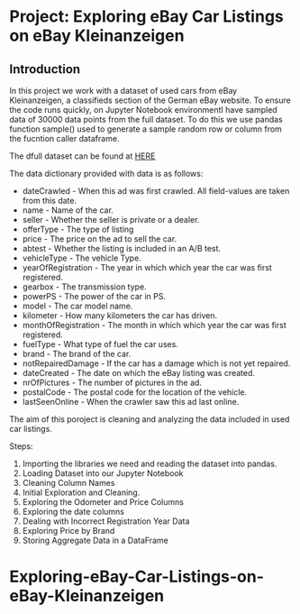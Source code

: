# Project: Exploring eBay Car Listings on eBay Kleinanzeigen
## Introduction
In this project we work with a dataset of used cars from eBay Kleinanzeigen, a classifieds section of the German eBay website.
To ensure the code runs quickly, on Jupyter Notebook environmentI have sampled data of 30000 data points from the full dataset. To do this we use pandas function sample() used to generate a sample random row or column from the fucntion caller dataframe.

The dfull dataset can be found at [HERE](https://data.world/data-society/used-cars-data)

The data dictionary provided with data is as follows:

- dateCrawled - When this ad was first crawled. All field-values are taken from this date.
- name - Name of the car.
- seller - Whether the seller is private or a dealer.
- offerType - The type of listing
- price - The price on the ad to sell the car.
- abtest - Whether the listing is included in an A/B test.
- vehicleType - The vehicle Type.
- yearOfRegistration - The year in which which year the car was first registered.
- gearbox - The transmission type.
- powerPS - The power of the car in PS.
- model - The car model name.
- kilometer - How many kilometers the car has driven.
- monthOfRegistration - The month in which which year the car was first registered.
- fuelType - What type of fuel the car uses.
- brand - The brand of the car.
- notRepairedDamage - If the car has a damage which is not yet repaired.
- dateCreated - The date on which the eBay listing was created.
- nrOfPictures - The number of pictures in the ad.
- postalCode - The postal code for the location of the vehicle.
- lastSeenOnline - When the crawler saw this ad last online.

The aim of this poroject is cleaning and analyzing the data included in used car listings. 

Steps:

1. Importing the libraries we need and reading the dataset into pandas.
2. Loading Dataset into our Jupyter Notebook
3. Cleaning Column Names
4. Initial Exploration and Cleaning.
5. Exploring the Odometer and Price Columns
6. Exploring the date columns
7. Dealing with Incorrect Registration Year Data
8. Exploring Price by Brand
9. Storing Aggregate Data in a DataFrame



# Exploring-eBay-Car-Listings-on-eBay-Kleinanzeigen
